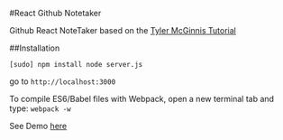 #React Github Notetaker

Github React NoteTaker based on the [Tyler McGinnis Tutorial](https://egghead.io/lessons/react-building-a-react-js-app-up-and-running-with-react-and-webpack)

##Installation

`
[sudo] npm install
node server.js
`

go to `http://localhost:3000`

To compile ES6/Babel files with Webpack, open a new terminal tab and type:
`webpack -w`

See Demo [here](http://peaceful-thicket-6382.heroku.com/)